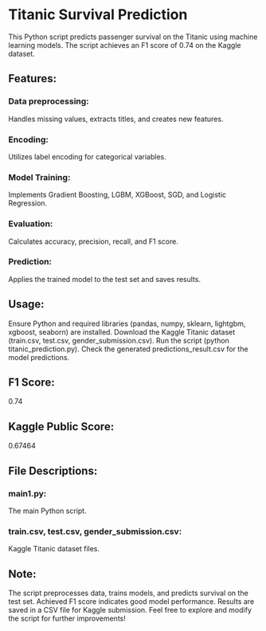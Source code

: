 # Titanic Survival Prediction

This Python script predicts passenger survival on the Titanic using machine learning models. The script achieves an F1 score of 0.74 on the Kaggle dataset.

## Features:

### Data preprocessing: 
Handles missing values, extracts titles, and creates new features.
### Encoding: 
Utilizes label encoding for categorical variables.
### Model Training: 
Implements Gradient Boosting, LGBM, XGBoost, SGD, and Logistic Regression.
### Evaluation: 
Calculates accuracy, precision, recall, and F1 score.
### Prediction: 
Applies the trained model to the test set and saves results.

## Usage:

Ensure Python and required libraries (pandas, numpy, sklearn, lightgbm, xgboost, seaborn) are installed.
Download the Kaggle Titanic dataset (train.csv, test.csv, gender_submission.csv).
Run the script (python titanic_prediction.py).
Check the generated predictions_result.csv for the model predictions.

## F1 Score: 
0.74
## Kaggle Public Score:
0.67464

## File Descriptions:
### main1.py: 
The main Python script.
### train.csv, test.csv, gender_submission.csv: 
Kaggle Titanic dataset files.

## Note:
The script preprocesses data, trains models, and predicts survival on the test set.
Achieved F1 score indicates good model performance.
Results are saved in a CSV file for Kaggle submission.
Feel free to explore and modify the script for further improvements!






